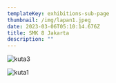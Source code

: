 ```yaml
---
templateKey: exhibitions-sub-page
thumbnail: /img/lapan1.jpeg
date: 2023-03-06T05:10:14.676Z
title: SMK 8 Jakarta
description: ""
---
```

![kuta3](/img/lapan2.jpeg)

![kuta1](/img/lapan3.jpeg)

